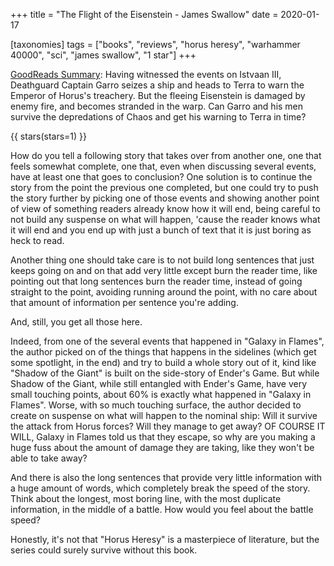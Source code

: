 +++
title = "The Flight of the Eisenstein - James Swallow"
date = 2020-01-17

[taxonomies]
tags = ["books", "reviews", "horus heresy", "warhammer 40000", "sci", 
"james swallow", "1 star"]
+++

[GoodReads Summary](https://www.goodreads.com/book/show/80155.The_Flight_of_the_Eisenstein):
Having witnessed the events on Istvaan III, Deathguard Captain Garro seizes a
ship and heads to Terra to warn the Emperor of Horus's treachery. But the
fleeing Eisenstein is damaged by enemy fire, and becomes stranded in the warp.
Can Garro and his men survive the depredations of Chaos and get his warning to
Terra in time?

<!-- more -->

{{ stars(stars=1) }}

 How do you tell a following story that takes over from another one, one that
 feels somewhat complete, one that, even when discussing several events, have
 at least one that goes to conclusion? One solution is to continue the story
 from the point the previous one completed, but one could try to push the
 story further by picking one of those events and showing another point of
 view of something readers already know how it will end, being careful to not
 build any suspense on what will happen, 'cause the reader knows what it will
 end and you end up with just a bunch of text that it is just boring as heck
 to read.

Another thing one should take care is to not build long sentences that just
keeps going on and on that add very little except burn the reader time, like
pointing out that long sentences burn the reader time, instead of going
straight to the point, avoiding running around the point, with no care about
that amount of information per sentence you're adding.

And, still, you get all those here.

Indeed, from one of the several events that happened in "Galaxy in Flames",
the author picked on of the things that happens in the sidelines (which get
some spotlight, in the end) and try to build a whole story out of it, kind
like "Shadow of the Giant" is built on the side-story of Ender's Game. But
while Shadow of the Giant, while still entangled with Ender's Game, have very
small touching points, about 60% is exactly what happened in "Galaxy in
Flames". Worse, with so much touching surface, the author decided to create on
suspense on what will happen to the nominal ship: Will it survive the attack
from Horus forces? Will they manage to get away? OF COURSE IT WILL, Galaxy in
Flames told us that they escape, so why are you making a huge fuss about the
amount of damage they are taking, like they won't be able to take away?

And there is also the long sentences that provide very little information with
a huge amount of words, which completely break the speed of the story. Think
about the longest, most boring line, with the most duplicate information, in
the middle of a battle. How would you feel about the battle speed?

Honestly, it's not that "Horus Heresy" is a masterpiece of literature, but the
series could surely survive without this book.
